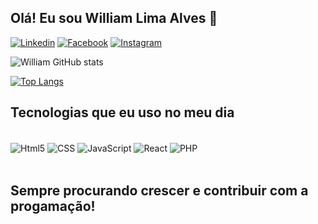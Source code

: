 ## Olá! Eu sou William Lima Alves 👋 

[![Linkedin](https://img.shields.io/badge/LinkedIn-0077B5?style=for-the-badge&logo=linkedin&logoColor=white)](https://www.linkedin.com/in/william-lima-alves-1139bb219/)
[![Facebook](https://img.shields.io/badge/Facebook-1877F2?style=for-the-badge&logo=facebook&logoColor=white)](https://www.facebook.com/william.lima.92167)
[![Instagram](https://img.shields.io/badge/Instagram-E4405F?style=for-the-badge&logo=instagram&logoColor=white)](https://www.instagram.com/williamlima300/)

![William GitHub stats](https://github-readme-stats.vercel.app/api?username=WilliamLima300&show_icons=true&theme=dracula)

[![Top Langs](https://github-readme-stats.vercel.app/api/top-langs/?username=WilliamLima300)](https://github.com/WilliamLima300/github-readme-stats)

## Tecnologias que eu uso no meu dia
<div style="display:inline_block"><br>
  <img align="center" alt="Html5" src="https://img.shields.io/badge/HTML5-E34F26?style=for-the-badge&logo=html5&logoColor=white" />
  <img align="center" alt="CSS" src="https://img.shields.io/badge/CSS3-1572B6?style=for-the-badge&logo=css3&logoColor=white" />
  <img align="center" alt="JavaScript" src="https://img.shields.io/badge/JavaScript-F7DF1E?style=for-the-badge&logo=javascript&logoColor=black" />                         <img align="center" alt="React" src="https://img.shields.io/badge/React-20232A?style=for-the-badge&logo=react&logoColor=61DAFB" />                                       <img align="center" alt="PHP" src="https://img.shields.io/badge/PHP-777BB4?style=for-the-badge&logo=php&logoColor=white" />

</div><br />

## Sempre procurando crescer e contribuir com a progamação!

<!---
WilliamLima300/WilliamLima300 is a ✨ special ✨ repository because its `README.md` (this file) appears on your GitHub profile.
You can click the Preview link to take a look at your changes.
--->
